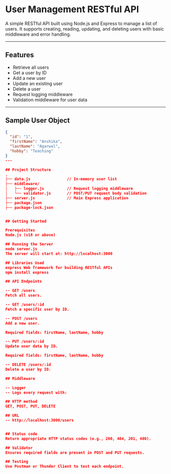 # User Management RESTful API

A simple RESTful API built using Node.js and Express to manage a list of users. It supports creating, reading, updating, and deleting users with basic middleware and error handling.

---

## Features

- Retrieve all users
- Get a user by ID
- Add a new user
- Update an existing user
- Delete a user
- Request logging middleware
- Validation middleware for user data

---

## Sample User Object

```json
{
  "id": "1",
  "firstName": "Anshika",
  "lastName": "Agarwal",
  "hobby": "Teaching"
}
---

## Project Structure
.
├── data.js                // In-memory user list
├── middleware/
│   ├── logger.js          // Request logging middleware
│   └── validator.js       // POST/PUT request body validation
├── server.js              // Main Express application
├── package.json
├── package-lock.json


## Getting Started

Prerequisites
Node.js (v18 or above)

## Running the Server
node server.js
The server will start at: http://localhost:3000

## Libraries Used
express	Web framework for building RESTful APIs
npm install express

## API Endpoints

-- GET /users
Fetch all users.

-- GET /users/:id
Fetch a specific user by ID.

-- POST /users
Add a new user.

Required fields: firstName, lastName, hobby

-- PUT /users/:id
Update user data by ID.

Required fields: firstName, lastName, hobby

-- DELETE /users/:id
Delete a user by ID.

## Middleware

-- Logger
-- Logs every request with:

## HTTP method
GET, POST, PUT, DELETE

## URL
-- http://localhost:3000/users


## Status code
Return appropriate HTTP status codes (e.g., 200, 404, 201, 400).

## Validator
Ensures required fields are present in POST and PUT requests.

## Testing
Use Postman or Thunder Client to test each endpoint.
```
